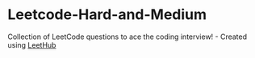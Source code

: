 # Leetcode-Hard-and-Medium
Collection of LeetCode questions to ace the coding interview! - Created using [LeetHub](https://github.com/QasimWani/LeetHub)
